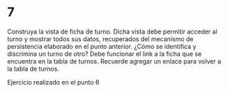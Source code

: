 # 7
Construya la vista de ficha de turno. Dicha vista debe permitir acceder al turno y mostrar todos sus
datos, recuperados del mecanismo de persistencia elaborado en el punto anterior. ¿Cómo se identifica
y discrimina un turno de otro? Debe funcionar el link a la ficha que se encuentra en la tabla de turnos.
Recuerde agregar un enlace para volver a la tabla de turnos.

Ejercicio realizado en el punto 6
